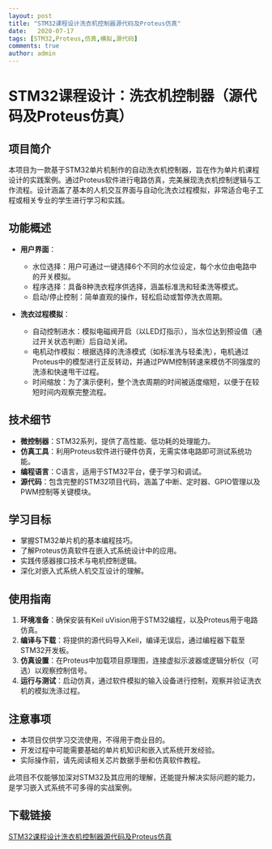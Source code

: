 ```yaml
---
layout: post
title: "STM32课程设计洗衣机控制器源代码及Proteus仿真"
date:   2020-07-17
tags: [STM32,Proteus,仿真,模拟,源代码]
comments: true
author: admin
---
```

# STM32课程设计：洗衣机控制器（源代码及Proteus仿真）

## 项目简介

本项目为一款基于STM32单片机制作的自动洗衣机控制器，旨在作为单片机课程设计的实践案例。通过Proteus软件进行电路仿真，完美展现洗衣机控制逻辑与工作流程。设计涵盖了基本的人机交互界面与自动化洗衣过程模拟，非常适合电子工程或相关专业的学生进行学习和实践。

## 功能概述

- **用户界面**：
  - 水位选择：用户可通过一键选择6个不同的水位设定，每个水位由电路中的开关模拟。
  - 程序选择：具备8种洗衣程序供选择，涵盖标准洗和轻柔洗等模式。
  - 启动/停止控制：简单直观的操作，轻松启动或暂停洗衣周期。

- **洗衣过程模拟**：
  - 自动控制进水：模拟电磁阀开启（以LED灯指示），当水位达到预设值（通过开关状态判断）后自动关闭。
  - 电机动作模拟：根据选择的洗涤模式（如标准洗与轻柔洗），电机通过Proteus中的模型进行正反转动，并通过PWM控制转速来模仿不同强度的洗涤和快速甩干过程。
  - 时间缩放：为了演示便利，整个洗衣周期的时间被适度缩短，以便于在较短时间内观察完整流程。

## 技术细节

- **微控制器**：STM32系列，提供了高性能、低功耗的处理能力。
- **仿真工具**：利用Proteus软件进行硬件仿真，无需实体电路即可测试系统功能。
- **编程语言**：C语言，适用于STM32平台，便于学习和调试。
- **源代码**：包含完整的STM32项目代码，涵盖了中断、定时器、GPIO管理以及PWM控制等关键模块。

## 学习目标

- 掌握STM32单片机的基本编程技巧。
- 了解Proteus仿真软件在嵌入式系统设计中的应用。
- 实践传感器接口技术与电机控制逻辑。
- 深化对嵌入式系统人机交互设计的理解。

## 使用指南

1. **环境准备**：确保安装有Keil uVision用于STM32编程，以及Proteus用于电路仿真。
2. **编译与下载**：将提供的源代码导入Keil，编译无误后，通过编程器下载至STM32开发板。
3. **仿真设置**：在Proteus中加载项目原理图，连接虚拟示波器或逻辑分析仪（可选）以观察控制信号。
4. **运行与测试**：启动仿真，通过软件模拟的输入设备进行控制，观察并验证洗衣机的模拟洗涤过程。

## 注意事项

- 本项目仅供学习交流使用，不得用于商业目的。
- 开发过程中可能需要基础的单片机知识和嵌入式系统开发经验。
- 实际操作前，请先阅读相关芯片数据手册和仿真软件教程。

此项目不仅能够加深对STM32及其应用的理解，还能提升解决实际问题的能力，是学习嵌入式系统不可多得的实战案例。

## 下载链接

[STM32课程设计洗衣机控制器源代码及Proteus仿真](https://pan.quark.cn/s/d3841c43ba47)